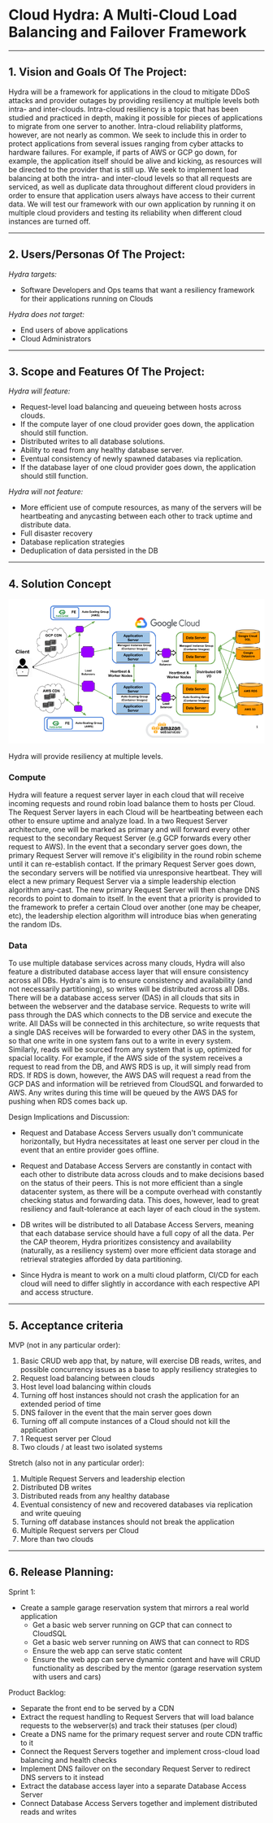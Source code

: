 #                           Cloud Hydra: A Multi-Cloud Load Balancing and Failover Framework

** **

## 1.   Vision and Goals Of The Project:

Hydra will be a framework for applications in the cloud to mitigate DDoS attacks and provider outages by providing resiliency at multiple levels both intra- and inter-clouds. Intra-cloud resiliency is a topic that has been studied and practiced in depth, making it possible for pieces of applications to migrate from one server to another. Intra-cloud reliability platforms, however, are not nearly as common. We seek to include this in order to protect applications from several issues ranging from cyber attacks to hardware failures. For example, if parts of AWS or GCP go down, for example, the application itself should be alive and kicking, as resources will be directed to the provider that is still up. We seek to implement load balancing at both the intra- and inter-cloud levels so that all requests are serviced, as well as duplicate data throughout different cloud providers in order to ensure that application users always have access to their current data. We will test our framework with our own application by running it on multiple cloud providers and testing its reliability when different cloud instances are turned off.

** **

## 2. Users/Personas Of The Project:

*Hydra targets:*

- Software Developers and Ops teams that want a resiliency framework for their applications running on Clouds

*Hydra does not target:*

- End users of above applications
- Cloud Administrators

** **

## 3.   Scope and Features Of The Project:

*Hydra will feature:*

- Request-level load balancing and queueing between hosts across clouds.
- If the compute layer of one cloud provider goes down, the application should still function.
- Distributed writes to all database solutions.
- Ability to read from any healthy database server.
- Eventual consistency of newly spawned databases via replication.
- If the database layer of one cloud provider goes down, the application should still function.

*Hydra will not feature:*

- More efficient use of compute resources, as many of the servers will be heartbeating and anycasting between each other to track uptime and distribute data.
- Full disaster recovery
- Database replication strategies
- Deduplication of data persisted in the DB

** **

## 4. Solution Concept

![alt text](https://raw.githubusercontent.com/bu-528-sp19/Multi-cloud-defensive-load-balancing/development/528Architecture.png)

Hydra will provide resiliency at multiple levels.

### Compute

Hydra will feature a request server layer in each cloud that will receive incoming requests and round robin load balance them to hosts per Cloud. The Request Server layers in each Cloud will be heartbeating between each other to ensure uptime and analyze load. In a two Request Server architecture, one will be marked as primary and will forward every other request to the secondary Request Server (e.g GCP forwards every other request to AWS). In the event that a secondary server goes down, the primary Request Server will remove it's eligibility in the round robin scheme until it can re-establish contact. If the primary Request Server goes down, the secondary servers will be notified via unresponsive heartbeat. They will elect a new primary Request Server via a simple leadership election algorithm any-cast. The new primary Request Server will then change DNS records to point to domain to itself. In the event that a priority is provided to the framework to prefer a certain Cloud over another (one may be cheaper, etc), the leadership election algorithm will introduce bias when generating the random IDs.

### Data

To use multiple database services across many clouds, Hydra will also feature a distributed database access layer that will ensure consistency across all DBs. Hydra's aim is to ensure consistency and availability (and not necessarily partitioning), so writes will be distributed across all DBs. There will be a database access server (DAS) in all clouds that sits in between the webserver and the database service. Requests to write will pass through the DAS which connects to the DB service and execute the write. All DASs will be connected in this architecture, so write requests that a single DAS receives will be forwarded to every other DAS in the system, so that one write in one system fans out to a write in every system. Similarly, reads will be sourced from any system that is up, optimized for spacial locality. For example, if the AWS side of the system receives a request to read from the DB, and AWS RDS is up, it will simply read from RDS. If RDS is down, however, the AWS DAS will request a read from the GCP DAS and information will be retrieved from CloudSQL and forwarded to AWS. Any writes during this time will be queued by the AWS DAS for pushing when RDS comes back up.

Design Implications and Discussion:

- Request and Database Access Servers usually don't communicate horizontally, but Hydra necessitates at least one server per cloud in the event that an entire provider goes offline.

- Request and Database Access Servers are constantly in contact with each other to distribute data across clouds and to make decisions based on the status of their peers. This is not more efficient than a single datacenter system, as there will be a compute overhead with constantly checking status and forwarding data. This does, however, lead to great resiliency and fault-tolerance at each layer of each cloud in the system.

- DB writes will be distributed to all Database Access Servers, meaning that each database service should have a full copy of all the data. Per the CAP theorem, Hydra prioritizes consistency and availability (naturally, as a resiliency system) over more efficient data storage and retrieval strategies afforded by data partitioning.

- Since Hydra is meant to work on a multi cloud platform, CI/CD for each cloud will need to differ slightly in accordance with each respective API and access structure.

** **

## 5. Acceptance criteria

MVP (not in any particular order):

1) Basic CRUD web app that, by nature, will exercise DB reads, writes, and possible concurrency issues as a base to apply resiliency strategies to
2) Request load balancing between clouds
3) Host level load balancing within clouds
4) Turning off host instances should not crash the application for an extended period of time
5) DNS failover in the event that the main server goes down
6) Turning off all compute instances of a Cloud should not kill the application
7) 1 Request server per Cloud
8) Two clouds / at least two isolated systems

Stretch (also not in any particular order):

1) Multiple Request Servers and leadership election
2) Distributed DB writes
3) Distributed reads from any healthy database
4) Eventual consistency of new and recovered databases via replication and write queuing
5) Turning off database instances should not break the application
6) Multiple Request servers per Cloud
7) More than two clouds

** **

## 6.  Release Planning:

Sprint 1:
* Create a sample garage reservation system that mirrors a real world application
  * Get a basic web server running on GCP that can connect to CloudSQL
  * Get a basic web server running on AWS that can connect to RDS
  * Ensure the web app can serve static content
  * Ensure the web app can serve dynamic content and have will CRUD functionality as described by the mentor (garage reservation system with users and cars)

Product Backlog:
* Separate the front end to be served by a CDN
* Extract the request handling to Request Servers that will load balance requests to the webserver(s) and track their statuses (per cloud)
* Create a DNS name for the primary request server and route CDN traffic to it
* Connect the Request Servers together and implement cross-cloud load balancing and health checks
* Implement DNS failover on the secondary Request Server to redirect DNS servers to it instead
* Extract the database access layer into a separate Database Access Server
* Connect Database Access Servers together and implement distributed reads and writes
